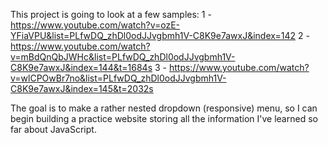 This project is going to look at a few samples:
1 - https://www.youtube.com/watch?v=ozE-YFiaVPU&list=PLfwDQ_zhDl0odJJvgbmh1V-C8K9e7awxJ&index=142
2 - https://www.youtube.com/watch?v=mBdQnQbJWHc&list=PLfwDQ_zhDl0odJJvgbmh1V-C8K9e7awxJ&index=144&t=1684s
3 - https://www.youtube.com/watch?v=wlCPOwBr7no&list=PLfwDQ_zhDl0odJJvgbmh1V-C8K9e7awxJ&index=145&t=2032s

The goal is to make a rather nested dropdown (responsive) menu, so I can begin building a practice website storing all the information I've learned so far about JavaScript.
